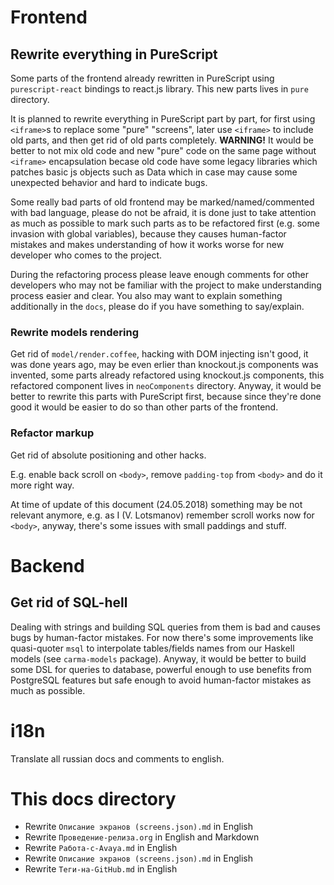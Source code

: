 # Frontend

## Rewrite everything in PureScript

Some parts of the frontend already rewritten in PureScript using
`purescript-react` bindings to react.js library. This new parts lives in `pure`
directory.

It is planned to rewrite everything in PureScript part by part, for first using
`<iframe>`s to replace some "pure" "screens", later use `<iframe>` to include
old parts, and then get rid of old parts completely. **WARNING!** It would be
better to not mix old code and new "pure" code on the same page without
`<iframe>` encapsulation becase old code have some legacy libraries which
patches basic js objects such as Data which in case may cause some unexpected
behavior and hard to indicate bugs.

Some really bad parts of old frontend may be marked/named/commented with bad
language, please do not be afraid, it is done just to take attention as much as
possible to mark such parts as to be refactored first (e.g. some invasion with
global variables), because they causes human-factor mistakes and makes
understanding of how it works worse for new developer who comes to the project.

During the refactoring process please leave enough comments for other developers
who may not be familiar with the project to make understanding process easier
and clear. You also may want to explain something additionally in the `docs`,
please do if you have something to say/explain.

### Rewrite models rendering

Get rid of `model/render.coffee`, hacking with DOM injecting isn't good, it was
done years ago, may be even erlier than knockout.js components was invented,
some parts already refactored using knockout.js components, this refactored
component lives in `neoComponents` directory. Anyway, it would be better to
rewrite this parts with PureScript first, because since they're done good it
would be easier to do so than other parts of the frontend.

### Refactor markup

Get rid of absolute positioning and other hacks.

E.g. enable back scroll on `<body>`, remove `padding-top` from `<body>` and do
it more right way.

At time of update of this document (24.05.2018) something may be not relevant
anymore, e.g. as I (V. Lotsmanov) remember scroll works now for `<body>`,
anyway, there's some issues with small paddings and stuff.

# Backend

## Get rid of SQL-hell

Dealing with strings and building SQL queries from them is bad and causes bugs
by human-factor mistakes. For now there's some improvements like quasi-quoter
`msql` to interpolate tables/fields names from our Haskell models (see
`carma-models` package). Anyway, it would be better to build some DSL for
queries to database, powerful enough to use benefits from PostgreSQL features
but safe enough to avoid human-factor mistakes as much as possible.

# i18n

Translate all russian docs and comments to english.

# This docs directory

- Rewrite `Описание экранов (screens.json).md` in English
- Rewrite `Проведение-релиза.org` in English and Markdown
- Rewrite `Работа-с-Avaya.md` in English
- Rewrite `Описание экранов (screens.json).md` in English
- Rewrite `Теги-на-GitHub.md` in English
